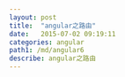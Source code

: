 ```yaml
---
layout: post
title:  "angular之路由"
date:   2015-07-02 09:19:11
categories: angular
path1: /md/angular6
describe: angular之路由
---
```


